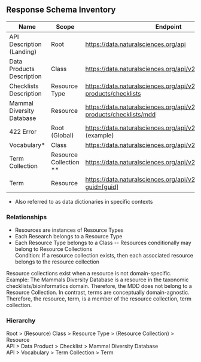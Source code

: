 ## Response Schema Inventory
| Name | Scope | Endpoint | Permalink | 
| -- | -- | -- | -- |
| API Description (Landing) | Root | https://data.naturalsciences.org/api | [api-landing-response.schema.json](https://github.com/ben-norton/informatics-api-response-schemas/blob/ad75f33f07fe1922ae1532c9ffc92d1bd0405be9/schemas/descriptive/api-landing-response.schema.json)|
| Data Products Description | Class | https://data.naturalsciences.org/api/v2/data-products | [data-products-response.schema.json](https://github.com/ben-norton/informatics-api-response-schemas/blob/da058784ccd66ba3885834c9fe23e5f81082fae1/schemas/data-products/data-products-response.schema.json) |
| Checklists Description | Resource Type  | https://data.naturalsciences.org/api/v2/data-products/checklists | [checklists-response.schema.json](https://github.com/ben-norton/informatics-api-response-schemas/blob/da058784ccd66ba3885834c9fe23e5f81082fae1/schemas/data-products/checklists-response.schema.json) |
| Mammal Diversity Database | Resource | https://data.naturalsciences.org/api/v2/data-products/checklists/mdd | [mdd-response.schema.json](https://github.com/ben-norton/informatics-api-response-schemas/blob/da058784ccd66ba3885834c9fe23e5f81082fae1/schemas/data-products/mdd-response.schema.json) |
| 422 Error | Root (Global) | https://data.naturalsciences.org/api/v2/vocabularies/term (example) | [422-error-response.schema.json](https://github.com/ben-norton/informatics-api-response-schemas/blob/da058784ccd66ba3885834c9fe23e5f81082fae1/schemas/metadata/422-error-response.schema.json) |
| Vocabulary* | Class | https://data.naturalsciences.org/api/v2/vocabularies | [vocabularies.schema.json](https://github.com/ben-norton/informatics-api-response-schemas/blob/da058784ccd66ba3885834c9fe23e5f81082fae1/schemas/vocabularies/vocabularies.schema.json) |
| Term Collection | Resource Collection ** | https://data.naturalsciences.org/api/v2/vocabularies/terms | [vocabulary-term-collection.schema.json](https://github.com/ben-norton/informatics-api-response-schemas/blob/da058784ccd66ba3885834c9fe23e5f81082fae1/schemas/vocabularies/vocabulary-terms-collection.schema.json) |
| Term | Resource | https://data.naturalsciences.org/api/v2/vocabularies/term?guid=[guid] | [vocabulary-term.schema.json](https://github.com/ben-norton/informatics-api-response-schemas/blob/da058784ccd66ba3885834c9fe23e5f81082fae1/schemas/vocabularies/vocabulary-term.schema.json) |

* Also referred to as data dictionaries in specific contexts

### Relationships  
* Resources are instances of Resource Types  
* Each Research belongs to a Resource Type
* Each Resource Type belongs to a Class
--
Resources conditionally may belong to Resource Collections   
Condition: If a resource collection exists, then each associated resource belongs to the resource collection  
  
Resource collections exist when a resource is not domain-specific. Example: The Mammals Diversity Database is a resource in the taxonomic checklists/bioinformatics domain. Therefore, the MDD does not belong to a Resource Collection. In contrast, terms are conceptually domain-agnostic. Therefore, the resource, term, is a member of the resource collection, term collection.  


### Hierarchy
Root > (Resource) Class > Resource Type > (Resource Collection) > Resource  
API > Data Product > Checklist > Mammal Diversity Database  
API > Vocabulary > Term Collection > Term
